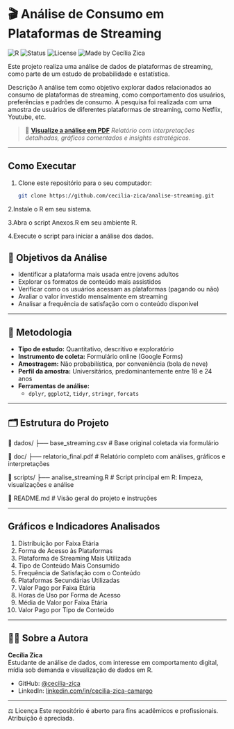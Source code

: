 # 🎬 Análise de Consumo em Plataformas de Streaming

![R](https://img.shields.io/badge/Linguagem-R-blue?logo=r)
![Status](https://img.shields.io/badge/Status-Finalizado-green)
![License](https://img.shields.io/badge/Licença-MIT-green)
![Made by Cecília Zica](https://img.shields.io/badge/Feito%20por-Cecília%20Zica-purple)

Este projeto realiza uma análise de dados de plataformas de streaming, como parte de um estudo de probabilidade e estatística.

Descrição
A análise tem como objetivo explorar dados relacionados ao consumo de plataformas de streaming, como comportamento dos usuários, preferências e padrões de consumo. A pesquisa foi realizada com uma amostra de usuários de diferentes plataformas de streaming, como Netflix, Youtube, etc.
> 📄 **[Visualize a análise em PDF](doc/relatorio_final.pdf)** 
> *Relatório com interpretações detalhadas, gráficos comentados e insights estratégicos.*

---
## Como Executar

1. Clone este repositório para o seu computador:

   ```bash
   git clone https://github.com/cecilia-zica/analise-streaming.git

2.Instale o R em seu sistema.

3.Abra o script Anexos.R em seu ambiente R.

4.Execute o script para iniciar a análise dos dados.

## 📌 Objetivos da Análise

- Identificar a plataforma mais usada entre jovens adultos
- Explorar os formatos de conteúdo mais assistidos
- Verificar como os usuários acessam as plataformas (pagando ou não)
- Avaliar o valor investido mensalmente em streaming
- Analisar a frequência de satisfação com o conteúdo disponível

---

## 🔬 Metodologia

- **Tipo de estudo:** Quantitativo, descritivo e exploratório  
- **Instrumento de coleta:** Formulário online (Google Forms)  
- **Amostragem:** Não probabilística, por conveniência (bola de neve)  
- **Perfil da amostra:** Universitários, predominantemente entre 18 e 24 anos  
- **Ferramentas de análise:**  
  - `dplyr`, `ggplot2`, `tidyr`, `stringr`, `forcats`

---

## 🗂 Estrutura do Projeto

📁 dados/
├── base_streaming.csv      # Base original coletada via formulário

📁 doc/
├── relatorio_final.pdf    # Relatório completo com análises, gráficos e interpretações

📁 scripts/
├── analise_streaming.R     # Script principal em R: limpeza, visualizações e análise

📄 README.md                 # Visão geral do projeto e instruções


---

## Gráficos e Indicadores Analisados

1. Distribuição por Faixa Etária  
2. Forma de Acesso às Plataformas  
3. Plataforma de Streaming Mais Utilizada  
4. Tipo de Conteúdo Mais Consumido  
5. Frequência de Satisfação com o Conteúdo  
6. Plataformas Secundárias Utilizadas  
7. Valor Pago por Faixa Etária  
8. Horas de Uso por Forma de Acesso  
9. Média de Valor por Faixa Etária  
10. Valor Pago por Tipo de Conteúdo

---

## 👩‍💻 Sobre a Autora

**Cecília Zica**  
Estudante de análise de dados, com interesse em comportamento digital, mídia sob demanda e visualização de dados em R.

- GitHub: [@cecilia-zica](https://github.com/cecilia-zica)  
- LinkedIn: [linkedin.com/in/cecilia-zica-camargo](https://www.linkedin.com/in/cecilia-zica-camargo/)

---



⚖️ Licença
Este repositório é aberto para fins acadêmicos e profissionais. Atribuição é apreciada.


